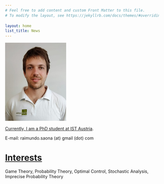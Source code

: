 ```yaml
---
# Feel free to add content and custom Front Matter to this file.
# To modify the layout, see https://jekyllrb.com/docs/themes/#overriding-theme-defaults

layout: home
list_title: News
---
```


<a href="https://saona-raimundo.github.io/">
<img src="me.jpg" 
	class="galleryItem"
	width=200px>

Currently, I am a PhD student at [IST Austria](https://ist.ac.at/en/home/).

E-mail: raimundo.saona (at) gmail (dot) com 

# <a href="{{site.baseurl}}/interests/"> Interests </a>

Game Theory, Probability Theory, Optimal Control, Stochastic Analysis, Imprecise Probability Theory